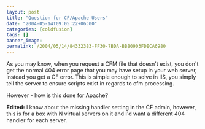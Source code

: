 ```yaml
---
layout: post
title: "Question for CF/Apache Users"
date: "2004-05-14T09:05:22+06:00"
categories: [coldfusion]
tags: []
banner_image: 
permalink: /2004/05/14/84332383-FF30-7BDA-BB80903FDECA6980
---
```


As you may know, when you request a CFM file that doesn't exist, you don't get the normal 404 error page that you may have setup in your web server, instead you get a CF error. This is simple enough to solve in IIS, you simply tell the server to ensure scripts exist in regards to cfm processing.

However - how is this done for Apache?

<b>Edited:</b> I know about the missing handler setting in the CF admin, however, this is for a box with N virtual servers on it and I'd want a different 404 handler for each server.